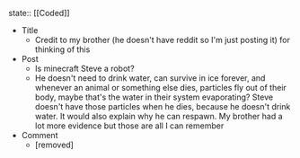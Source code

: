state:: [[Coded]]

- Title
	- Credit to my brother (he doesn't have reddit so I'm just posting it) for thinking of this
- Post
	- Is minecraft Steve a robot?
	- He doesn't need to drink water, can survive in ice forever, and whenever an animal or something else dies, particles fly out of their body, maybe that's the water in their system evaporating? Steve doesn't have those particles when he dies, because he doesn't drink water. It would also explain why he can respawn. My brother had a lot more evidence but those are all I can remember
- Comment
	- [removed]